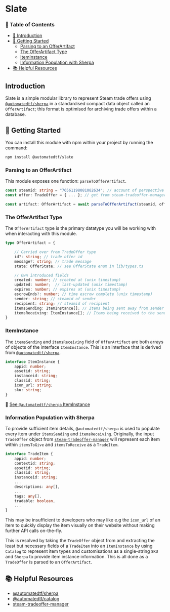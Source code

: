 # Slate

### 📖 Table of Contents
- [👋 Introduction](#-introduction)
- [🔌 Getting Started](#-getting-started)
    - [Parsing to an OfferArtifact](#parsing-to-an-offerartifact)
    - [The OfferArtifact Type](#the-offerartifact-type)
    - [ItemInstance](#iteminstance)
    - [Information Population with Sherpa](#information-population-with-sherpa)
- [📚 Helpful Resources](#-helpful-resources)
## Introduction

Slate is a simple modular library to represent Steam trade offers using [`@automatedtf/sherpa`](https://github.com/automatedtf/sherpa) in a standardised compact data object called an `OfferArtifact`; this format is optimised for archiving trade offers within a database.

## 🔌 Getting Started
You can install this module with npm within your project by running the command:

```bash
npm install @automatedtf/slate
```

### Parsing to an OfferArtifact 
This module exposes one function: `parseToOfferArtifact`.

```typescript
const steamid: string = "76561198081082634"; // account of perspective offer object is seen from
const offer: TradeOffer = { ... }; // get from steam-tradeoffer-manager

const artifact: OfferArtifact = await parseToOfferArtifact(steamid, offer);
```

### The OfferArtifact Type

The `OfferArtifact` type is the primary datatype you will be working with when interacting with this module.

```typescript
type OfferArtifact = {

    // Carried over from TradeOffer type
    id?: string; // trade offer id
    message?: string; // trade message
    state: OfferState; // see OfferState enum in lib/types.ts

    // Own introduced fields
    created: number; // created at (unix timestamp)
    updated: number;  // last-updated (unix timestamp)
    expires: number; // expires at (unix timestamp)
    escrowEnds?: number; // time escrow complete (unix timestamp)
    sender: string; // steamid of sender
    recipient: string; // steamid of recipient
    itemsSending: ItemInstance[]; // Items being sent away from sender
    itemsReceiving: ItemInstance[]; // Items being received to the sender
} 
```
### ItemInstance
The `itemsSending` and `itemsReceiving` field of `OfferArtifact` are both arrays of objects of the interface `ItemInstance`. This is an interface that is derived from [`@automatedtf/sherpa`](https://github.com/automatedtf/sherpa).

```typescript
interface ItemInstance {
    appid: number;
    assetid: string;
    instanceid: string;
    classid: string;
    icon_url: string;
    sku: string;
}
```

🔗 [See `@automatedtf/sherpa` ItemInstance](https://github.com/automatedtf/sherpa#iteminstance)

### Information Population with Sherpa
To provide sufficient item details, `@automatedtf/sherpa` is used to populate every item under `itemsSending` and `itemsReceiving`. Originally, the input `TradeOffer` object from [`steam-tradeoffer-manager`](https://github.com/DoctorMcKay/node-steam-tradeoffer-manager) will represent each item within `itemsToGive` and `itemsToReceive` as a `TradeItem`.

```typescript
interface TradeItem {
    appid: number;
    contextid: string;
    assetid: string;
    classid: string;
    instanceid: string;
    ...
    descriptions: any[],
    ...
    tags: any[],
    tradable: boolean,
    ...
}
```

This may be insufficient to developers who may like e.g the `icon_url` of an item to quickly display the item visually on their website without making further API calls on-the-fly.

This is resolved by taking the `TradeOffer` object from and extracting the 
least but necessary fields of a `TradeItem` into an `ItemInstance` by using `Catalog` to represent item types and customisations as a single-string `SKU` and `Sherpa` to provide item instance information. This is all done as a `TradeOffer` is parsed to an `OfferArtifact`.

## 📚 Helpful Resources
- [@automatedtf/sherpa](https://github.com/automatedtf/sherpa)
- [@automatedtf/catalog](https://github.com/automatedtf/catalog)
- [steam-tradeoffer-manager](https://github.com/DoctorMcKay/node-steam-tradeoffer-manager)
